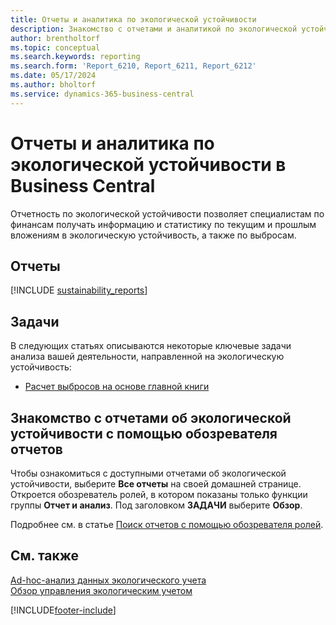 ```yaml
---
title: Отчеты и аналитика по экологической устойчивости
description: Знакомство с отчетами и аналитикой по экологической устойчивости в стандартной версии Business Central.
author: brentholtorf
ms.topic: conceptual
ms.search.keywords: reporting
ms.search.form: 'Report_6210, Report_6211, Report_6212'
ms.date: 05/17/2024
ms.author: bholtorf
ms.service: dynamics-365-business-central
---
```


# Отчеты и аналитика по экологической устойчивости в Business Central

Отчетность по экологической устойчивости позволяет специалистам по финансам получать информацию и статистику по текущим и прошлым вложениям в экологическую устойчивость, а также по выбросам.  

## Отчеты

[!INCLUDE [sustainability_reports](includes/sustainability-reports-include.md)]

## Задачи

В следующих статьях описываются некоторые ключевые задачи анализа вашей деятельности, направленной на экологическую устойчивость:

* [Расчет выбросов на основе главной книги](finance-sustainability-journal.md)

## Знакомство с отчетами об экологической устойчивости с помощью обозревателя отчетов

Чтобы ознакомиться с доступными отчетами об экологической устойчивости, выберите **Все отчеты** на своей домашней странице. Откроется обозреватель ролей, в котором показаны только функции группы **Отчет и анализ**. Под заголовком **ЗАДАЧИ** выберите **Обзор**.

<!--There isn't an image file for this.

:::image type="content" source="media/report-explorer-sustainability.png" alt-text="Example of sustainability reports on the finance role center." lightbox="media/report-explorer-sustainability.png":::-->

Подробнее см. в статье [Поиск отчетов с помощью обозревателя ролей](ui-role-explorer.md).

## См. также

[Ad-hoc-анализ данных экологического учета](ad-hoc-analysis-sustainability.md)   
[Обзор управления экологическим учетом](finance-manage-sustainability.md)   

[!INCLUDE[footer-include](includes/footer-banner.md)]
